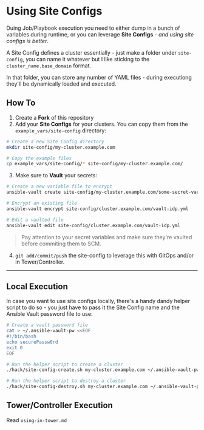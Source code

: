 # Using Site Configs

Duing Job/Playbook execution you need to either dump in a bunch of variables during runtime, or you can leverage **Site Configs** - *and using site configs is better*.

A Site Config defines a cluster essentially - just make a folder under `site-config`, you can name it whatever but I like sticking to the `cluster_name.base_domain` format.

In that folder, you can store any number of YAML files - during executiong they'll be dynamically loaded and executed.

## How To

1. Create a **Fork** of this repository
2. Add your **Site Configs** for your clusters.  You can copy them from the `example_vars/site-config` directory:

```bash
# Create a new Site Config directory
mkdir site-config/my-cluster.example.com

# Copy the example files
cp example_vars/site-config/* site-config/my-cluster.example.com/
```

3. Make sure to **Vault** your secrets:

```bash
# Create a new variable file to encrypt
ansible-vault create site-config/my-cluster.example.com/some-secret-variables.yml

# Encrypt an existing file
ansible-vault encrypt site-config/cluster.example.com/vault-idp.yml

# Edit a vaulted file
ansible-vault edit site-config/cluster.example.com/vault-idp.yml
```

> Pay attention to your secret variables and make sure they're vaulted before commiting them to SCM.

4. `git add/commit/push` the site-config to leverage this with GitOps and/or in Tower/Controller.

---

## Local Execution

In case you want to use site configs locally, there's a handy dandy helper script to do so - you just have to pass it the Site Config name and the Ansible Vault password file to use:

```bash
# Create a vault password file
cat > ~/.ansible-vault-pw <<EOF
#!/bin/bash
echo securePassw0rd
exit 0
EOF

# Run the helper script to create a cluster
./hack/site-config-create.sh my-cluster.example.com ~/.ansible-vault-pw

# Run the helper script to destroy a cluster
./hack/site-config-destroy.sh my-cluster.example.com ~/.ansible-vault-pw
```

## Tower/Controller Execution

Read `using-in-tower.md`
